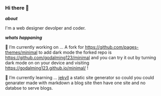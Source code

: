 ### Hi there 👋

_**about**_

I'm a web designer devolper and coder.

_**whats happaning**_

🔭 I’m currently working on ... A fork for https://github.com/pages-themes/minimal to add dark mode the forked repo is https://github.com/godalming123/minimal and you can try it out by turning dark mode on on your device and visiting https://godalming123.github.io/minimal/ !

🌱 I’m currently learning ... [jekyll](https://jekyllrb.com/) a static site generator so could you could genarater made with markdown a blog site then have one site and no databse to serve blogs.
<!--
**godalming123/godalming123** is a ✨ _special_ ✨ repository because its `README.md` (this file) appears on your GitHub profile.

Here are some ideas to get you started:

- 🔭 I’m currently working on ...
- 🌱 I’m currently learning ...
- 👯 I’m looking to collaborate on ...
- 🤔 I’m looking for help with ...
- 💬 Ask me about ...
- 📫 How to reach me: ...
- 😄 Pronouns: ...
- ⚡ Fun fact: ...
-->
